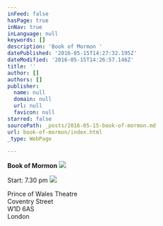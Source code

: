 ```yaml
---
inFeed: false
hasPage: true
inNav: true
inLanguage: null
keywords: []
description: 'Book of Mormon '
datePublished: '2016-05-15T14:27:32.195Z'
dateModified: '2016-05-15T14:26:57.146Z'
title: ''
author: []
authors: []
publisher:
  name: null
  domain: null
  url: null
  favicon: null
starred: false
sourcePath: _posts/2016-05-15-book-of-mormon.md
url: book-of-mormon/index.html
_type: WebPage

---
```

**Book of Mormon**
![](https://the-grid-user-content.s3-us-west-2.amazonaws.com/d1315ad5-8773-4d6f-ad77-d273397d86d8.png)

Start: 7.30 pm
![](https://the-grid-user-content.s3-us-west-2.amazonaws.com/5534d1d8-aaa9-440e-8fcc-3d0d3c7fcf2c.png)

Prince of Wales Theatre  
Coventry Street  
W1D 6AS  
London